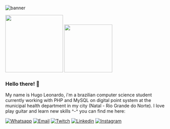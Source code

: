 ![banner](https://user-images.githubusercontent.com/94985416/143295516-00d7cb6a-1ca5-4b4a-80db-df9b316324b4.png)


<div>
   <img height="180em" src="https://github-readme-stats.vercel.app/api?username=hugo-leonardo-dev&show_icons=false&theme=radical"/>
   <img height="150em" src="https://github-readme-stats.vercel.app/api/top-langs/?username=hugo-leonardo-dev&theme=blue-green"/>

</div>

### Hello there! 👋

My name is Hugo Leonardo, i'm a brazilian computer science student currently working with PHP and MySQL on digital point system at the municipal health department in my city (Natal - Rio Grande do Norte). I love play guitar and learn new skills ^-^ you can find me here:

[![Whatsapp](https://img.shields.io/badge/WhatsApp-25D366?style=for-the-badge&logo=whatsapp&logoColor=white)](https://api.whatsapp.com/send?phone=5584996655946&text=Hello%20Hugo!) 
[![Email](https://img.shields.io/badge/Microsoft_Outlook-0078D4?style=for-the-badge&logo=microsoft-outlook&logoColor=white)](mailto:hugoleonardo.dev@outlook.com)
[![Twitch](https://img.shields.io/badge/Twitch-9146FF?style=for-the-badge&logo=twitch&logoColor=white)](https://www.twitch.tv/vascelos)
[![Linkedin](https://img.shields.io/badge/LinkedIn-0077B5?style=for-the-badge&logo=linkedin&logoColor=white)](https://www.linkedin.com/in/hugo-leonardo-2a2467210/)
[![Instagram](https://img.shields.io/badge/Instagram-E4405F?style=for-the-badge&logo=instagram&logoColor=white)](https://www.instagram.com/huguitows/)



[email]: hugolenardo.dev@outlook.com
[whatsapp]: https://api.whatsapp.com/send?phone=5584996655946&text=Hello%20Hugo!
[linkedin]: https://www.linkedin.com/in/hugo-leonardo-2a2467210/
[instagram]: https://www.instagram.com/huguitows/
